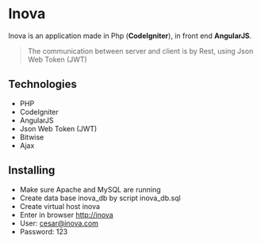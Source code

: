 # Inova
Inova is an application made in Php (**CodeIgniter**), in front end **AngularJS**.
> The communication between server and client is by Rest, using Json Web Token (JWT)

## Technologies
* PHP
* CodeIgniter
* AngularJS
* Json Web Token (JWT)
* Bitwise
* Ajax

## Installing
* Make sure Apache and MySQL are running
* Create data base inova_db by script inova_db.sql
* Create virtual host inova
* Enter in browser [http://inova](http://inova)
* User: cesar@inova.com
* Password: 123